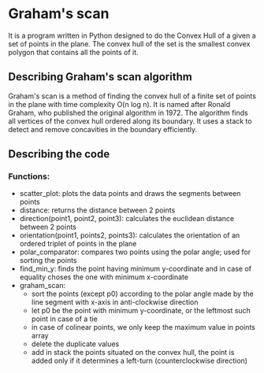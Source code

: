 # Graham's scan

It is a program written in Python designed to do the Convex Hull of a given a set of points in the plane. The convex hull of the set is the smallest convex polygon that contains all the points of it.

## Describing Graham's scan algorithm
Graham's scan is a method of finding the convex hull of a finite set of points in the plane with time complexity O(n log n). It is named after Ronald Graham, who published the original algorithm in 1972. The algorithm finds all vertices of the convex hull ordered along its boundary. It uses a stack to detect and remove concavities in the boundary efficiently.

## Describing the code
  ### Functions:
  * scatter_plot: plots the data points and draws the segments between points
  * distance: returns the distance between 2 points
  * direction(point1, point2, point3): calculates the euclidean distance between 2 points
  * orientation(point1, points2, points3): calculates the orientation of an ordered triplet of points in the plane
  * polar_comparator: compares two points using the polar angle; used for sorting the points
  * find_min_y: finds the point having minimum y-coordinate and in case of equality choses the one with minimum x-coordinate
  * graham_scan:
    - sort the points (except p0) according to the polar angle made by the line segment with x-axis in anti-clockwise direction
    - let p0 be the point with minimum y-coordinate, or the leftmost such point in case of a tie
    - in case of colinear points, we only keep the maximum value in points array
    - delete the duplicate values
    - add in stack the points situated on the convex hull, the point is added only if it determines a left-turn (counterclockwise direction) 
